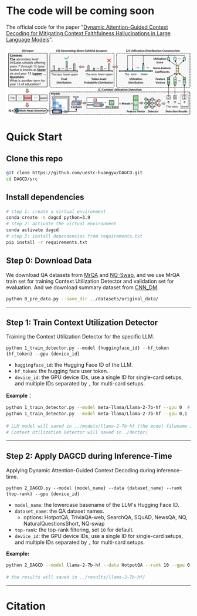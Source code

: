 # The code will be coming soon


The official code for the paper "[Dynamic Attention-Guided Context Decoding for Mitigating Context Faithfulness Hallucinations in Large Language Models](https://arxiv.org/abs/2501.01059)".

<img src="assets/figure.png">



# Quick Start

## Clone this repo

```sh
git clone https://github.com/uestc-huangyw/DAGCD.git
cd DAGCD/src
```



## Install dependencies

```sh
# step 1: create a virtual environment
conda create -n dagcd python=3.9
# step 2: activate the virtual environment
conda activate dagcd
# step 3: install dependencies from requirements.txt
pip install -r requirements.txt
```



## Step 0: Download Data

We download QA datasets from [MrQA](https://huggingface.co/datasets/mrqa-workshop/mrqa) and [NQ-Swap](https://huggingface.co/datasets/pminervini/NQ-Swap), and we use MrQA train set for training Context Utilization Detector and validation set for evaluation. And we download summary dataset from [CNN_DM](https://huggingface.co/datasets/abisee/cnn_dailymail).

```sh
python 0_pre_data.py --save_dir ../datasets/original_data/
```

---



## Step 1: Train Context Utilization Detector

Training the Context Utilization Detector for the specific LLM.

```shell
python 1_train_detector.py --model {huggingface_id} --hf_token {hf_token} --gpu {device_id}
```

- `huggingface_id`: the Hugging Face ID of the LLM.
- `hf_token`: the hugging face user token.
- `device_id`:  the GPU device IDs, use a single ID for single-card setups, and multiple IDs separated by `,` for multi-card setups.

**Example**：

```sh
python 1_train_detector.py --model meta-llama/Llama-2-7b-hf --gpu 0  # single device
python 1_train_detector.py --model meta-llama/Llama-2-7b-hf --gpu 0,1  # multi devices

# LLM model will saved in ../models/llama-2-7b-hf (the model filename is the lowercase basename of the huggingface_id).
# Context Utilization Detector will saved in ./dector/
```

---



## Step 2: Apply DAGCD during Inference-Time

Applying Dynamic Attention-Guided Context Decoding during inference-time.

```shell
python 2_DAGCD.py --model {model_name} --data {dataset_name} --rank {top-rank} --gpu {device_id}
```

- `model_name`: the lowercase basename of the LLM's Hugging Face ID.
- `dataset_name`: the QA dataset names.
  - options: HotpotQA, TriviaQA-web, SearchQA, SQuAD, NewsQA, NQ, NaturalQuestionsShort, NQ-swap 
- `top-rank`: the top-rank filtering, set `10` for default.
- `device_id`:  the GPU device IDs, use a single ID for single-card setups, and multiple IDs separated by `,` for multi-card setups.

**Example:** 

```sh
python 2_DAGCD --model llama-2-7b-hf --data HotpotQA --rank 10 --gpu 0

# the results will saved in ../results/llama-2-7b-hf/
```

---



# Citation

```

```

